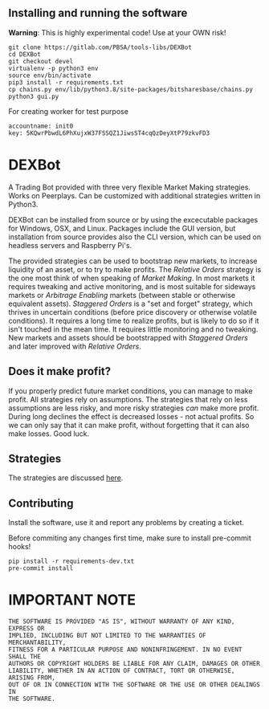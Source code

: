 

## Installing and running the software

**Warning**: This is highly experimental code! Use at your OWN risk!

```
git clone https://gitlab.com/PBSA/tools-libs/DEXBot
cd DEXBot
git checkout devel
virtualenv -p python3 env
source env/bin/activate
pip3 install -r requirements.txt
cp chains.py env/lib/python3.8/site-packages/bitsharesbase/chains.py
python3 gui.py 
```

For creating worker for test purpose
```
accountname: init0
key: 5KQwrPbwdL6PhXujxW37FSSQZ1JiwsST4cqQzDeyXtP79zkvFD3
```

# DEXBot

A Trading Bot provided with three very flexible Market Making strategies. Works on Peerplays. Can be customized with additional strategies written in Python3.

DEXBot can be installed from source or by using the excecutable packages for Windows, OSX, and Linux. Packages include the GUI version, but installation from source provides also the CLI version, which can be used on headless servers and Raspberry Pi's.

The provided strategies can be used to bootstrap new markets, to increase liquidity of an asset, or to try to make profits.
The _Relative Orders_ strategy is the one most think of when speaking of _Market Making_. In most markets it requires tweaking and active monitoring, and is most suitable for sideways markets or _Arbitrage Enabling_ markets (between stable or otherwise equivalent assets). _Staggered Orders_ is a "set and forget" strategy, which thrives in uncertain conditions (before price discovery or otherwise volatile conditions). It requires a long time to realize profits, but is likely to do so if it isn't touched in the mean time. It requires little monitoring and no tweaking. New markets and assets should be bootstrapped with _Staggered Orders_ and later improved with _Relative Orders_.

## Does it make profit?
If you properly predict future market conditions, you can manage to make profit. All strategies rely on assumptions. The strategies that rely on less assumptions are less risky, and more risky strategies _can_ make more profit. During long declines the effect is decreased losses - not actual profits. So we can only say that it can make profit, without forgetting that it can also make losses. Good luck.

## Strategies

The strategies are discussed [here](https://gitlab.com/PBSA/tools-libs/DEXBot/-/wikis/Documentation-DEXBot).

## Contributing

Install the software, use it and report any problems by creating a ticket.

Before commiting any changes first time, make sure to install pre-commit hooks!

```
pip install -r requirements-dev.txt
pre-commit install
```

# IMPORTANT NOTE

    THE SOFTWARE IS PROVIDED "AS IS", WITHOUT WARRANTY OF ANY KIND, EXPRESS OR
    IMPLIED, INCLUDING BUT NOT LIMITED TO THE WARRANTIES OF MERCHANTABILITY,
    FITNESS FOR A PARTICULAR PURPOSE AND NONINFRINGEMENT. IN NO EVENT SHALL THE
    AUTHORS OR COPYRIGHT HOLDERS BE LIABLE FOR ANY CLAIM, DAMAGES OR OTHER
    LIABILITY, WHETHER IN AN ACTION OF CONTRACT, TORT OR OTHERWISE, ARISING FROM,
    OUT OF OR IN CONNECTION WITH THE SOFTWARE OR THE USE OR OTHER DEALINGS IN
    THE SOFTWARE.
